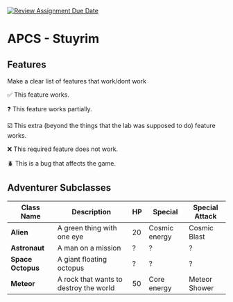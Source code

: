 [![Review Assignment Due Date](https://classroom.github.com/assets/deadline-readme-button-22041afd0340ce965d47ae6ef1cefeee28c7c493a6346c4f15d667ab976d596c.svg)](https://classroom.github.com/a/KprAwj1n)
# APCS - Stuyrim

## Features

Make a clear list of features that work/dont work

:white_check_mark: This feature works.

:question: This feature works partially.

:ballot_box_with_check: This extra (beyond the things that the lab was supposed to do) feature works.

:x: This required feature does not work.

:beetle: This is a bug that affects the game.


## Adventurer Subclasses

| Class Name       | Description                             |HP   | Special        | Special Attack  | 
| ---------------- | ----------------------------------------|-----| ---------------|-----------------|
| **Alien**        | A green thing with one eye              | 20  | Cosmic energy  | Cosmic Blast    |
| **Astronaut**    | A man on a mission                      | ?   | ?              | ?               |
| **Space Octopus**| A giant floating octopus                | ?   | ?              | ?               | 
| **Meteor**       | A rock that wants to destroy the world  | 50  | Core energy    | Meteor Shower   |

